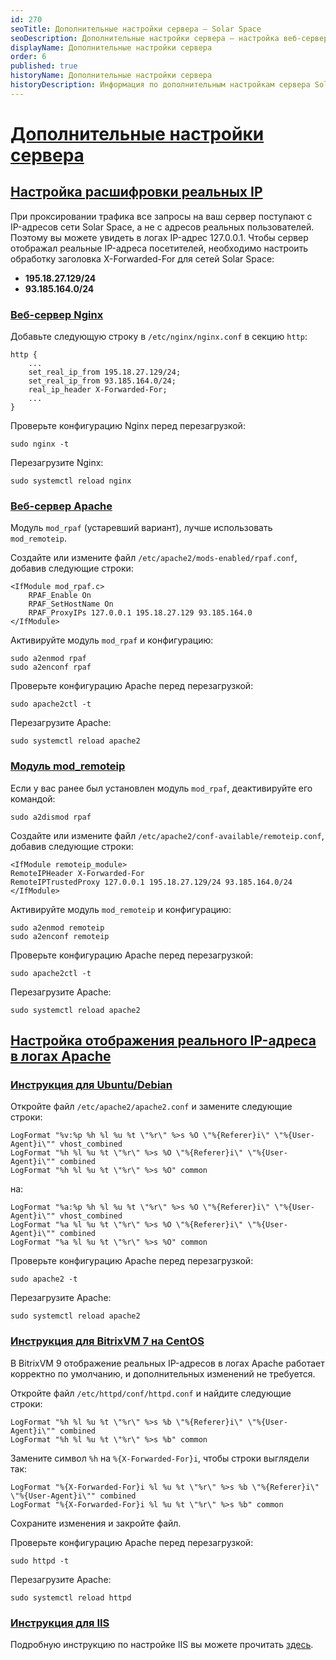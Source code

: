 ```yaml
---
id: 270
seoTitle: Дополнительные настройки сервера — Solar Space
seoDescription: Дополнительные настройки сервера — настройка веб-сервера Nginx, веб-сервера Apache, модуля mod_remoteip, настройка отображения реального IP-адреса в логах Apache, инструкция для BitrixVM 7 на CentOS, инструкция для IIS
displayName: Дополнительные настройки сервера
order: 6
published: true
historyName: Дополнительные настройки сервера
historyDescription: Информация по дополнительным настройкам сервера Solar Space
---
```


# [Дополнительные настройки сервера](additional-server-settings)

## [Настройка расшифровки реальных IP](setting-for-decryption-of-ip-addresses)

При проксировании трафика все запросы на ваш сервер поступают с IP-адресов сети Solar Space, а не с адресов реальных пользователей. Поэтому вы можете увидеть в логах IP-адрес 127.0.0.1. Чтобы сервер отображал реальные IP-адреса посетителей, необходимо настроить обработку заголовка X-Forwarded-For для сетей Solar Space:
- **195.18.27.129/24**
- **93.185.164.0/24**

### [Веб-сервер Nginx](web-server-nginx)

Добавьте следующую строку в `/etc/nginx/nginx.conf` в секцию `http`:
```
http {
    ...
    set_real_ip_from 195.18.27.129/24;
    set_real_ip_from 93.185.164.0/24;
    real_ip_header X-Forwarded-For;
    ...
}
```

Проверьте конфигурацию Nginx перед перезагрузкой:
```
sudo nginx -t
```

Перезагрузите Nginx:
```
sudo systemctl reload nginx
```

### [Веб-сервер Apache](web-server-apache)

Модуль `mod_rpaf` (устаревший вариант), лучше использовать `mod_remoteip`.

Создайте или измените файл `/etc/apache2/mods-enabled/rpaf.conf`, добавив следующие строки:
```
<IfModule mod_rpaf.c>
    RPAF_Enable On
    RPAF_SetHostName On
    RPAF_ProxyIPs 127.0.0.1 195.18.27.129 93.185.164.0
</IfModule>
```

Активируйте модуль `mod_rpaf` и конфигурацию:
```
sudo a2enmod rpaf
sudo a2enconf rpaf
```

Проверьте конфигурацию Apache перед перезагрузкой:
```
sudo apache2ctl -t
```

Перезагрузите Apache:
```
sudo systemctl reload apache2
```

### [Модуль mod_remoteip](module-mod-remoteip)

Если у вас ранее был установлен модуль `mod_rpaf`, деактивируйте его командой:
```
sudo a2dismod rpaf
```

Создайте или измените файл `/etc/apache2/conf-available/remoteip.conf`, добавив следующие строки:
```
<IfModule remoteip_module>
RemoteIPHeader X-Forwarded-For
RemoteIPTrustedProxy 127.0.0.1 195.18.27.129/24 93.185.164.0/24
</IfModule>
```

Активируйте модуль `mod_remoteip` и конфигурацию:
```
sudo a2enmod remoteip
sudo a2enconf remoteip
```

Проверьте конфигурацию Apache перед перезагрузкой:
```
sudo apache2ctl -t
```

Перезагрузите Apache:
```
sudo systemctl reload apache2
```

## [Настройка отображения реального IP-адреса в логах Apache](config-display-of-ip-address-in-apache-logs)

### [Инструкция для Ubuntu/Debian](instructions-for-ubuntu-debian)

Откройте файл `/etc/apache2/apache2.conf` и замените следующие строки:
```
LogFormat "%v:%p %h %l %u %t \"%r\" %>s %O \"%{Referer}i\" \"%{User-Agent}i\"" vhost_combined
LogFormat "%h %l %u %t \"%r\" %>s %O \"%{Referer}i\" \"%{User-Agent}i\"" combined
LogFormat "%h %l %u %t \"%r\" %>s %O" common
```
на:
```
LogFormat "%a:%p %h %l %u %t \"%r\" %>s %O \"%{Referer}i\" \"%{User-Agent}i\"" vhost_combined
LogFormat "%a %l %u %t \"%r\" %>s %O \"%{Referer}i\" \"%{User-Agent}i\"" combined
LogFormat "%a %l %u %t \"%r\" %>s %O" common
```

Проверьте конфигурацию Apache перед перезагрузкой:
```
sudo apache2 -t
```

Перезагрузите Apache:
```
sudo systemctl reload apache2
```

### [Инструкция для BitrixVM 7 на CentOS](instructions-for-bitrixvm-on-centos)

В BitrixVM 9 отображение реальных IP-адресов в логах Apache работает корректно по умолчанию, и дополнительных изменений не требуется.

Откройте файл `/etc/httpd/conf/httpd.conf` и найдите следующие строки:
```
LogFormat "%h %l %u %t \"%r\" %>s %b \"%{Referer}i\" \"%{User-Agent}i\"" combined
LogFormat "%h %l %u %t \"%r\" %>s %b" common
```

Замените символ `%h` на `%{X-Forwarded-For}i`, чтобы строки выглядели так:
```
LogFormat "%{X-Forwarded-For}i %l %u %t \"%r\" %>s %b \"%{Referer}i\" \"%{User-Agent}i\"" combined
LogFormat "%{X-Forwarded-For}i %l %u %t \"%r\" %>s %b" common
```

Сохраните изменения и закройте файл.

Проверьте конфигурацию Apache перед перезагрузкой:
```
sudo httpd -t
```

Перезагрузите Apache:
```
sudo systemctl reload httpd
```

### [Инструкция для IIS](instructions-for-iis)
Подробную инструкцию по настройке IIS вы можете прочитать [здесь](https://techcommunity.microsoft.com/blog/iis-support-blog/how-to-use-x-forwarded-for-header-to-log-actual-client-ip-address/873115).